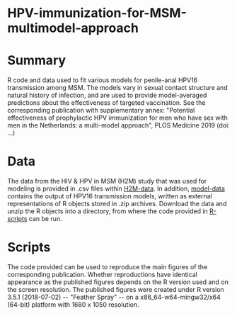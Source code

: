# HPV-immunization-for-MSM-multimodel-approach

# Summary
R code and data used to fit various models for penile-anal HPV16 transmission among MSM. The models vary in sexual contact structure and natural history of infection, and are used to provide model-averaged predictions about the effectiveness of targeted vaccination. See the corresponding publication with supplementary annex: "Potential effectiveness of prophylactic HPV immunization for men who have sex with men in the Netherlands: a multi-model approach", PLOS Medicine 2019 (doi: ...)

# Data
The data from the HIV & HPV in MSM (H2M) study that was used for modeling is provided in .csv files within [H2M-data](H2M-data). In addition, [model-data](model-data) contains the output of HPV16 transmission models, written as external representations of R objects stored in .zip archives. Download the data and unzip the R objects into a directory, from where the code provided in [R-scripts](R-scripts) can be run.

# Scripts
The code provided can be used to reproduce the main figures of the corresponding publication. Whether reproductions have identical appearance as the published figures depends on the R version used and on the screen resolution. The published figures were created under R version 3.5.1 (2018-07-02) -- "Feather Spray" -- on a x86_64-w64-mingw32/x64 (64-bit) platform with 1680 x 1050 resolution.
